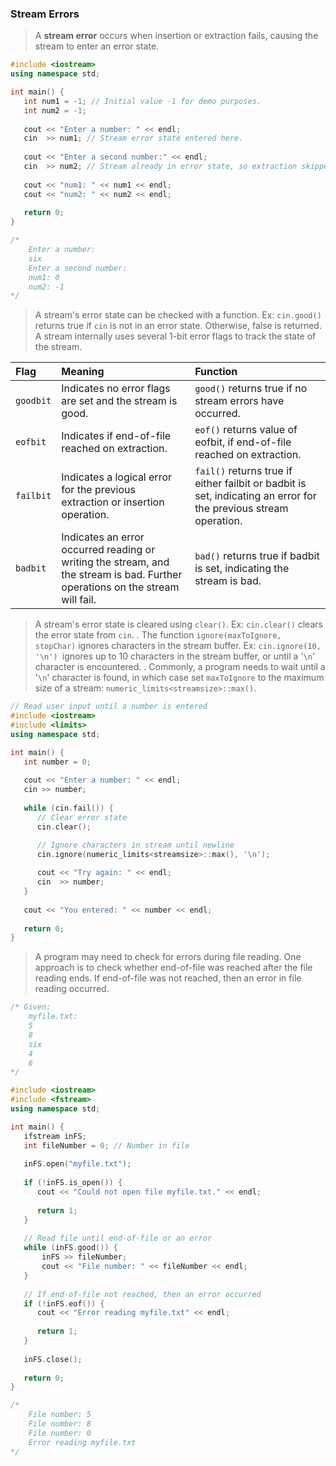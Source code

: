 

### Stream Errors

> A **stream error** occurs when insertion or extraction fails, causing the stream to enter an error state.

```cpp
#include <iostream>
using namespace std;

int main() {
   int num1 = -1; // Initial value -1 for demo purposes.
   int num2 = -1;
   
   cout << "Enter a number: " << endl;
   cin  >> num1; // Stream error state entered here.
   
   cout << "Enter a second number:" << endl;
   cin  >> num2; // Stream already in error state, so extraction skipped.
   
   cout << "num1: " << num1 << endl;
   cout << "num2: " << num2 << endl;
   
   return 0;
}

/*
	Enter a number:
	six
	Enter a second number:
	num1: 0
	num2: -1
*/

```

> A stream's error state can be checked with a function. Ex: `cin.good() `returns true if `cin` is not in an error state. Otherwise, false is returned. A stream internally uses several 1-bit error flags to track the state of the stream.

| Flag      | Meaning                                                                                                                       | Function                                                                                                         |
| :-------- | :---------------------------------------------------------------------------------------------------------------------------- | :--------------------------------------------------------------------------------------------------------------- |
| `goodbit` | Indicates no error flags are set and the stream is good.                                                                      | `good()` returns true if no stream errors have occurred.                                                         |
| `eofbit`  | Indicates if end-of-file reached on extraction.                                                                               | `eof()` returns value of eofbit, if end-of-file reached on extraction.                                           |
| `failbit` | Indicates a logical error for the previous extraction or insertion operation.                                                 | `fail()` returns true if either failbit or badbit is set, indicating an error for the previous stream operation. |
| `badbit`  | Indicates an error occurred reading or writing the stream, and the stream is bad. Further operations on the stream will fail. | `bad()` returns true if badbit is set, indicating the stream is bad.                                             |

> A stream's error state is cleared using `clear()`. Ex: `cin.clear()` clears the error state from `cin`.
> .
> The function `ignore(maxToIgnore, stopChar)` ignores characters in the stream buffer. Ex: `cin.ignore(10, '\n') `ignores up to 10 characters in the stream buffer, or until a '`\n`' character is encountered.
> .
> Commonly, a program needs to wait until a '`\n`' character is found, in which case set `maxToIgnore` to the maximum size of a stream: `numeric_limits<streamsize>::max()`.

```cpp
// Read user input until a number is entered
#include <iostream>
#include <limits>
using namespace std;

int main() {
   int number = 0;
   
   cout << "Enter a number: " << endl;
   cin >> number;
   
   while (cin.fail()) {
      // Clear error state
      cin.clear();

      // Ignore characters in stream until newline
      cin.ignore(numeric_limits<streamsize>::max(), '\n');
      
      cout << "Try again: " << endl;
      cin  >> number;
   }
   
   cout << "You entered: " << number << endl;
   
   return 0;
}
```

> A program may need to check for errors during file reading. 
> One approach is to check whether end-of-file was reached after the file reading ends. If end-of-file was not reached, then an error in file reading occurred.

```cpp
/* Given:
	myfile.txt:
	5
	8
	six
	4
	6
*/

#include <iostream>
#include <fstream>
using namespace std;

int main() {
   ifstream inFS;
   int fileNumber = 0; // Number in file
   
   inFS.open("myfile.txt");
   
   if (!inFS.is_open()) {
      cout << "Could not open file myfile.txt." << endl;
      
      return 1;
   }
   
   // Read file until end-of-file or an error
   while (inFS.good()) {
       inFS >> fileNumber;
       cout << "File number: " << fileNumber << endl;
   }
   
   // If end-of-file not reached, then an error occurred
   if (!inFS.eof()) {
      cout << "Error reading myfile.txt" << endl;
      
      return 1;
   }
   
   inFS.close();
   
   return 0;
}

/*
	File number: 5
	File number: 8
	File number: 0
	Error reading myfile.txt
*/
```
